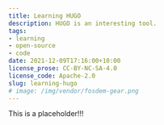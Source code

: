```yaml
---
title: Learning HUGO
description: HUGO is an interesting tool.
tags:
- learning
- open-source
- code
date: 2021-12-09T17:16:00+10:00
license_prose: CC-BY-NC-SA-4.0
license_code: Apache-2.0
slug: learning-hugo
# image: /img/vendor/fosdem-gear.png
---
```


This is a placeholder!!!
